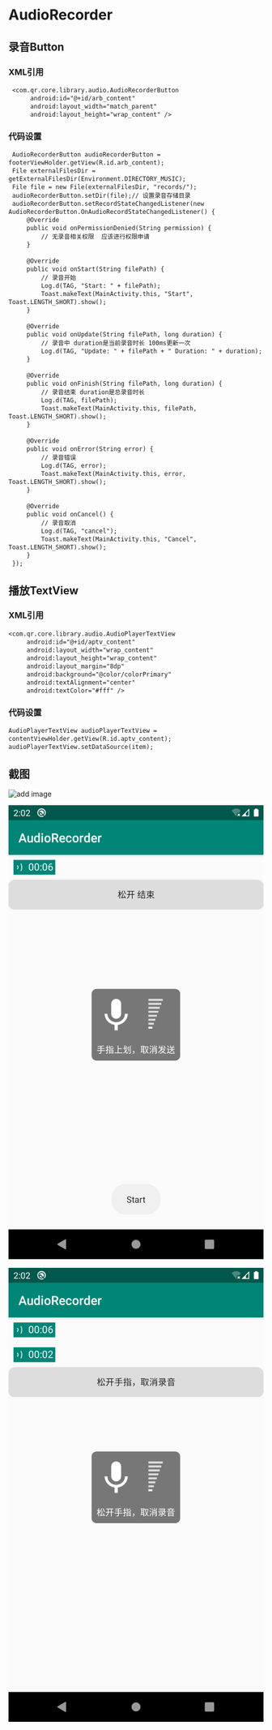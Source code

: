 # AudioRecorder

## 录音Button

### XML引用
     <com.qr.core.library.audio.AudioRecorderButton
          android:id="@+id/arb_content"
          android:layout_width="match_parent"
          android:layout_height="wrap_content" />

### 代码设置
     AudioRecorderButton audioRecorderButton = footerViewHolder.getView(R.id.arb_content);
     File externalFilesDir = getExternalFilesDir(Environment.DIRECTORY_MUSIC);
     File file = new File(externalFilesDir, "records/");
     audioRecorderButton.setDir(file);// 设置录音存储目录
     audioRecorderButton.setRecordStateChangedListener(new AudioRecorderButton.OnAudioRecordStateChangedListener() {
         @Override
         public void onPermissionDenied(String permission) {
             // 无录音相关权限  应该进行权限申请
         }
    
         @Override
         public void onStart(String filePath) {
             // 录音开始
             Log.d(TAG, "Start: " + filePath);
             Toast.makeText(MainActivity.this, "Start", Toast.LENGTH_SHORT).show();
         }
    
         @Override
         public void onUpdate(String filePath, long duration) {
             // 录音中 duration是当前录音时长 100ms更新一次
             Log.d(TAG, "Update: " + filePath + " Duration: " + duration);
         }
    
         @Override
         public void onFinish(String filePath, long duration) {
             // 录音结束 duration是总录音时长
             Log.d(TAG, filePath);
             Toast.makeText(MainActivity.this, filePath, Toast.LENGTH_SHORT).show();
         }
    
         @Override
         public void onError(String error) {
             // 录音错误 
             Log.d(TAG, error);
             Toast.makeText(MainActivity.this, error, Toast.LENGTH_SHORT).show();
         }
    
         @Override
         public void onCancel() {
             // 录音取消
             Log.d(TAG, "cancel");
             Toast.makeText(MainActivity.this, "Cancel", Toast.LENGTH_SHORT).show();
         }
     }); 
     
## 播放TextView

### XML引用
    <com.qr.core.library.audio.AudioPlayerTextView
         android:id="@+id/aptv_content"
         android:layout_width="wrap_content"
         android:layout_height="wrap_content"
         android:layout_margin="8dp"
         android:background="@color/colorPrimary"
         android:textAlignment="center"
         android:textColor="#fff" />
         
### 代码设置
    AudioPlayerTextView audioPlayerTextView = contentViewHolder.getView(R.id.aptv_content);
    audioPlayerTextView.setDataSource(item); 
    
## 截图    
![add image](https://github.com/qr973440230/Audio/blob/master/imges/*.png)

![](https://github.com/qr973440230/Audio/blob/master/imges/Screenshot_1576635428.png)

![](https://github.com/qr973440230/Audio/blob/master/imges/Screenshot_1576635450.png)
